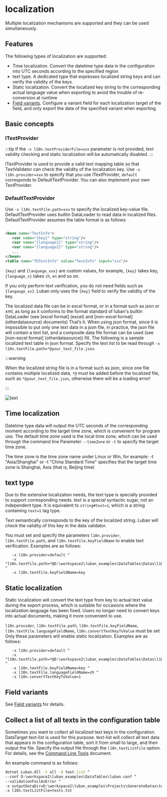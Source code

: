 # localization

Multiple localization mechanisms are supported and they can be used simultaneously.

## Features

The following types of localization are supported:

- Time localization. Convert the datetime type data in the configuration into UTC seconds according to the specified region
- text type. A dedicated type that expresses localized string keys and can verify the validity of the keys.
- Static localization. Convert the localized key string to the corresponding actual language value when exporting to avoid the trouble of re-conversion at runtime
- [Field variants](./variants). Configure a variant field for each localization target of the field, and only export the data of the specified variant when exporting

## Basic concepts

### ITextProvider

:::tip
If the `-x l10n.textProviderFile=xxx` parameter is not provided, text validity checking and static localization will be automatically disabled.
:::

ITextProvider is used to provide a valid text mapping table so that TextValidator can check the validity of the localization key. Use `-x l10n.provider=xxx` to specify that you use ITextProvider,
`default` corresponds to DefaultTextProvider. You can also implement your own TextProvider.


### DefaultTextProvider

Use `-x l10n.textFile.path=xxx` to specify the localized key-value file. DefaultTextProvider uses builtin DataLoader to read data in localized files.
DefaultTextProvider assumes the table format is as follows:

```xml

<bean name="TextInfo">
   <var name="{key}" type="string"/>
   <var name="{language1}" type="string"/>
   <var name="{language2}" type="string"/>
   ...
</bean>
<table name="TbTextInfo" value="TextInfo" input="xxx"/>
```


`{key}` and `{languege_xxx}` are custom values, for example, `{key}` takes key, `{language_x}` takes `zh`, `en` and so on.

If you only perform text verification, you do not need fields such as `{langauge_xx}`. Luban only uses the `{key}` field to verify the validity of the key.


The localized data file can be in excel format, or in a format such as json or xml, as long as it conforms to the format standard of luban's builtin DataLoader (see [excel format] (excel) and [non-excel format] (otherdatasource) documents) That’s it.
When using json format, since it is impossible to put only one text data in a json file, in practice, the json file will contain a text list, and a composite data file format can be used (see [non-excel format] (otherdatasource))
fill. The following is a sample localized text table in json format. Specify the text list to be read through `-x l10n.textFile.path=*@your_text_file.json`.

:::warning

When the localized string file is in a format such as json, since one file contains multiple localized data, `*@` must be added before the localized file, such as `*@your_text_file.json`, otherwise there will be a loading error!

:::

![text](/img/cases/l10n_text.jpg)

## Time localization

Datetime type data will output the UTC seconds of the corresponding moment according to the target time zone, which is convenient for program use. The default time zone used is the local time zone, which can be used through the command line
Parameter `--timeZone` or `-t` to specify the target time zone.

The time zone is the time zone name under Linux or Win, for example: -t "Asia/Shanghai" or -t "China Standard Time" specifies that the target time zone is Shanghai, Asia (that is, Beijing time)

## text type

Due to the extensive localization needs, the text type is specially provided to support corresponding needs. text is a special syntactic sugar, not an independent type. It is equivalent to `string#text=1`, which is a string containing `text=1` tag
type.

Text semantically corresponds to the key of the localized string. Luban will check the validity of this key in the data validator.

You must set and specify the parameters `l10n.provider`, `l10n.textFile.path`, and `l10n.textFile.keyFieldName` to enable text verification. Examples are as follows:

```
   -x l10n.provider=default ^
   -x "l10n.textFile.path=*@D:\workspace2\luban_examples\DataTables\Datas\l10n\texts.json" ^
   -x l10n.textFile.keyFieldName=key
```

## Static localization

Static localization will convert the text type from key to actual text value during the export process, which is suitable for occasions where the localization language has been fixed. Users no longer need to convert keys into actual documents, making it more convenient to use.

`l10n.provider`, `l10n.textFile.path`, `l10n.textFile.keyFieldName`, `l10n.textFile.languageFieldName`, `l10n.convertTextKeyToValue` must be set
Only these parameters will enable static localization. Examples are as follows:

```
   -x l10n.provider=default ^
   -x "l10n.textFile.path=*@D:\workspace2\luban_examples\DataTables\Datas\l10n\texts.json" ^
   -x l10n.textFile.keyFieldName=key ^
   -x l10n.textFile.languageFieldName=zh ^
   -x l10n.convertTextKeyToValue=1
```

## Field variants

See [Field variants](./variants) for details.

## Collect a list of all texts in the configuration table

Sometimes you want to collect all localized text keys in the configuration. DataTarget text-list is used for this purpose. text-list will collect all text data that appears in the configuration table, sort it from small to large, and then output the file.
Specify the output file through the `l10n.textListFile` option. For details, see the [Command Line Tools](./commandtools) document.

An example command is as follows:

```bat
dotnet Luban.dll -t all -d text-list ^
--conf D:\workspace2\luban_examples\DataTables\luban.conf ^
--validationFailAsError ^
-x outputDataDir=D:\workspace2\luban_examples\Projects\GenerateDatas\text ^
-x l10n.textListFile=texts.txt
```